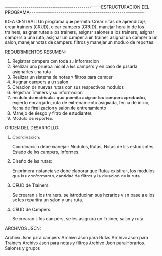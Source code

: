 -------------------------------------------------ESTRUCTURACION DEL PROGRAMA-----------------------------------------------------------

IDEA CENTRAL:
Un programa que permita: Crear rutas de aprendizaje, crear trainers (CRUD), crear campers (CRUD), manejar horario de los trainers, asignar rutas a los trainers, asignar salones a los trainers, asignar campers a una ruta, asignar un camper a un trainer, asignar un camper a un salon, manejar notas de campers, filtros y manejar un modulo de reportes.

REQUERIMIENTOS RESUMEN:

1. Registrar campers con toda su informacion
2. Realizar una prueba inicial a los campers y en caso de pasarla asignarles una ruta
3. Realizar un sistema de notas y filtros para camper
4. Asignar campers a un salon
5. Creacion de nuevas rutas con sus respectivos modulos
6. Registrar Trainers y su informacion
7. modulo de matriculas que permita asignar los campers aprobados, experto encargado, ruta de entrenamiento asignada, fecha de inicio, fecha de finalizacion y salón de entrenamiento
8. Manejo de riesgo y filtro de estudiantes
9. Modulo de reportes.



ORDEN DEL DESARROLLO:


1. Coordinacion:

    Coordinacion debe manejar: Modulos, Rutas, Notas de los estudiantes, Estado de los campers, Informes.

2. Diseño de las rutas:
    
    En primera instancia se debe elaborar que Rutas existiran, los modulos que las conformaran, cantidad de filtros y la duracion de la ruta.

3. CRUD de Trainers:

    Se crearan a los trainers, se introduciran sus horarios y en base a ellos se les repartira un salon y una ruta. 

4. CRUD de Campers:

    Se crearan a los campers, se les asignara un Trainer, salon y ruta. 


ARCHIVOS JSON:

Archivo Json para campers
Archivo Json para Rutas
Archivo Json para Trainers
Archivo Json para notas y filtros
Archivo Json para Horarios, Salones y grupos
